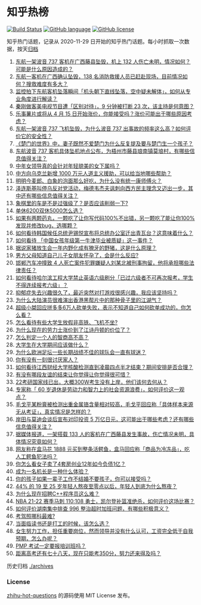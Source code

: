 # 知乎热榜
[![Build Status](https://github.com/ToWeLong/zhihu-hot-questions/workflows/CI/badge.svg)](https://github.com/ToWeLong/zhihu-hot-questions/actions)
[![GitHub language](https://img.shields.io/badge/language-golang-orange.svg)](https://golang.org/)
[![GitHub license](https://img.shields.io/github/license/ToWeLong/zhihu-hot-questions)](https://github.com/ToWeLong/zhihu-hot-questions/blob/main/LICENSE)

知乎热门话题，记录从 2020-11-29 日开始的知乎热门话题。每小时抓取一次数据，按天[归档](./archives)

<!-- BEGIN -->

1. [东航一架波音 737 客机在广西藤县坠毁，机上 132 人伤亡未明，情况如何？可能是什么原因造成的？](https://www.zhihu.com/question/523245532)
1. [东航一客机在广西确认坠毁，138 名消防救援人员已赶赴现场，目前情况如何？搜救难度有多大？](https://www.zhihu.com/question/523262879)
1. [监控拍下东航客机坠落瞬间「机头朝下直线坠落，空中疑未解体」，如何从专业角度进行解读？](https://www.zhihu.com/question/523288731)
1. [秦刚做客美电视节目遭「区别对待」，9 分钟被打断 23 次，该主持是何意图？](https://www.zhihu.com/question/523221016)
1. [乐事薯片或将从 4 月 15 日开始涨价，你能接受吗？涨价可能出于哪些原因考虑？](https://www.zhihu.com/question/523209098)
1. [东航一架波音 737 飞机坠毁，为什么波音 737 出事故的频率这么高？如何评价它的安全性？](https://www.zhihu.com/question/523260268)
1. [《楚门的世界》中，妻子既然不爱楚门为什么反复提及要与楚门生一个孩子？](https://www.zhihu.com/question/305864895)
1. [东航波音 737 客机具体坠机地点公布，为梧州市藤县琅南镇莫埌村，有哪些信息值得关注？](https://www.zhihu.com/question/523278623)
1. [中年女领导真的会针对年轻貌美的女下属吗？](https://www.zhihu.com/question/304335915)
1. [中方向乌克兰新增 1000 万元人道主义援助，可以给当地哪些帮助？](https://www.zhihu.com/question/523239542)
1. [明明今麦郎、白象的泡面那么好吃，为什么没有统一康师傅火？](https://www.zhihu.com/question/323258038)
1. [泽连斯基叫停乌反对党活动，梅德韦杰夫讽刺向西方民主理念又迈出一步，其中还有哪些信息值得关注？](https://www.zhihu.com/question/523247515)
1. [象棋里的车是不是过强级了？是否应该削弱一下?](https://www.zhihu.com/question/426985535)
1. [单休6200双休5000怎么选？](https://www.zhihu.com/question/495480947)
1. [如果有两颗药丸，一颗吃了让你写代码100%不出错，另一颗吃了能让你100%发现并修改bug，选哪颗？](https://www.zhihu.com/question/523096401)
1. [如何看待韩国候任总统尹锡悦宣布将总统办公室迁出青瓦台？这意味着什么？](https://www.zhihu.com/question/523053579)
1. [如何看待 「中国女孩年级第一牛津毕业被质疑」这一事件？](https://www.zhihu.com/question/522700465)
1. [据说家猪放生会一年内野化成有獠牙的野猪，这是什么原理？](https://www.zhihu.com/question/362529810)
1. [男方父母知道自己儿子女朋友怀孕了，会是什么反应?](https://www.zhihu.com/question/352622857)
1. [邯郸汽车冲撞致 4 人死亡案件犯罪嫌疑人刘某北被刑事拘留，他将承担哪些法律责任？](https://www.zhihu.com/question/523280198)
1. [如何看待哈尔滨工程大学禁止英语六级刷分「已过六级者不可再次报考，学生不得连续报考六级」？](https://www.zhihu.com/question/522635113)
1. [抑郁症失去兴趣很久了，最近突然对打游戏很感兴趣，我应该坚持吗？](https://www.zhihu.com/question/512413459)
1. [为什么大陆演员很难演出香港黑帮片中的那种骨子里的江湖气？](https://www.zhihu.com/question/480849535)
1. [超级小桀回应拼多多6万人砍单失败，表示不知道自己如何砍单成功的，你怎么看？](https://www.zhihu.com/question/522921696)
1. [怎么看待有些大学生放假非高铁、飞机不坐?](https://www.zhihu.com/question/517075226)
1. [为什么现在的劳力士涨价到了江诗丹顿的价位了？](https://www.zhihu.com/question/518197354)
1. [怎么判定一个人的智商高不高？](https://www.zhihu.com/question/522265357)
1. [大学生在大学期间应该做什么？](https://www.zhihu.com/question/336432615)
1. [为什么欧洲足坛一些长期战绩不佳的球队会一直有球迷？](https://www.zhihu.com/question/364109942)
1. [你有没有一刻很讨厌家人？](https://www.zhihu.com/question/310296279)
1. [如何看待江西财经大学核酸检测直到凌晨四点半才结束？期间安排是否合理？](https://www.zhihu.com/question/522661192)
1. [有没有哪段友谊的结束让你觉得让你觉得很可惜？](https://www.zhihu.com/question/522446705)
1. [22考研国家线已出，大概300W考生没有上岸，他们该何去何从？](https://www.zhihu.com/question/521697296)
1. [专家称「 60 岁退休是劳动力和智力上的社会资源浪费」，如何评价这一观点？](https://www.zhihu.com/question/523205425)
1. [毛戈平某粉膏被检测出重金属铬含量相对较高，毛戈平回应称「具体样本来源无从考证」，真实情况是怎样的？](https://www.zhihu.com/question/522288594)
1. [岸田与莫迪会谈后宣布对印投资 5 万亿日元，这可能出于哪些考虑？还有哪些信息值得关注？](https://www.zhihu.com/question/523020855)
1. [据媒体报道，一架搭载 133 人的客机在广西藤县发生事故，伤亡情况未明，具体情况究竟如何？](https://www.zhihu.com/question/523245576)
1. [网友称在盒马花 1888 元买到整条活鳄鱼，盒马回应称「商品为冷冻品」，吃人工鳄鱼犯法吗？](https://www.zhihu.com/question/523041503)
1. [你怎么看女子卖了4套房创业12年如今负债1亿？](https://www.zhihu.com/question/522655328)
1. [成为一名机长是一种什么体验？](https://www.zhihu.com/question/48916342)
1. [你的孩子如果一辈子工作不结婚不要孩子，你可以接受吗？](https://www.zhihu.com/question/515649245)
1. [44% 的 19 至 25 岁年轻人熬夜至零点以后，年轻人到底为什么熬夜？](https://www.zhihu.com/question/523178629)
1. [为什么现在招聘C++程序员这么难？](https://www.zhihu.com/question/491876804)
1. [NBA 21-22 赛季马刺 110:108 勇士，凯尔登补篮准绝杀，如何评价这场比赛？](https://www.zhihu.com/question/523162913)
1. [如何评价湖南集中排查 996 整治超时加班问题，有哪些积极意义？](https://www.zhihu.com/question/522748289)
1. [考驾照哪科最难?](https://www.zhihu.com/question/522040424)
1. [当面临读书还是打工的时候，该怎么选？](https://www.zhihu.com/question/521875273)
1. [女生努力工作，担任重要岗位，然而领导并没有什么认可，工资完全低于自我预期，怎么办呢？](https://www.zhihu.com/question/517104374)
1. [PMP 考试一定要报培训班吗？](https://www.zhihu.com/question/280509086)
1. [距离高考还有七十八天，现在只能考350分，努力还来得及吗？](https://www.zhihu.com/question/523196548)

<!-- END -->

历史归档 [./archives](./archives)


### License
[zhihu-hot-questions](https://github.com/towelong/zhihu-hot-questions) 的源码使用 MIT License 发布。